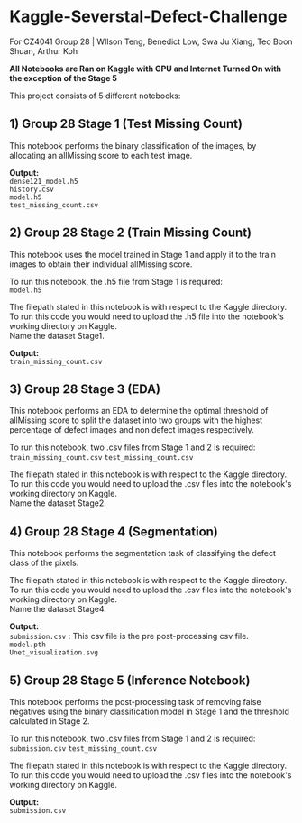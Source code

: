 # Kaggle-Severstal-Defect-Challenge
For CZ4041 Group 28 | WIlson Teng, Benedict Low, Swa Ju Xiang, Teo Boon Shuan, Arthur Koh

**All Notebooks are Ran on Kaggle with GPU and Internet Turned On with the exception of the Stage 5**

This project consists of 5 different notebooks:        

## 1) **Group 28 Stage 1 (Test Missing Count)**        
This notebook performs the binary classification of the images, by allocating an allMissing score to each test image.       
                      
**Output:**          
	`dense121_model.h5`            
	`history.csv`               
	`model.h5`                  
	`test_missing_count.csv`            
                   
## 2) **Group 28 Stage 2 (Train Missing Count)**                     
This notebook uses the model trained in Stage 1 and apply it to the train images to obtain their individual allMissing score.                  

To run this notebook, the .h5 file from Stage 1 is required:                    
	`model.h5`                     
	     
The filepath stated in this notebook is with respect to the Kaggle directory.                   
To run this code you would need to upload the .h5 file into the notebook's working directory on Kaggle.                    
Name the dataset Stage1.                   
	
**Output:**                      
	`train_missing_count.csv`                             

## 3) **Group 28 Stage 3 (EDA)**                             
This notebook performs an EDA to determine the optimal threshold of allMissing score to split the dataset into two groups with the highest percentage of defect images and non defect images respectively.                    
                 
To run this notebook, two .csv files from Stage 1 and 2 is required:
	`train_missing_count.csv`
	`test_missing_count.csv`
	           
The filepath stated in this notebook is with respect to the Kaggle directory. 
To run this code you would need to upload the .csv files into the notebook's working directory on Kaggle.                        
Name the dataset Stage2.
                            
## 4) Group 28 Stage 4 (Segmentation)    
This notebook performs the segmentation task of classifying the defect class of the pixels.                    
                	           
The filepath stated in this notebook is with respect to the Kaggle directory. 
To run this code you would need to upload the .csv files into the notebook's working directory on Kaggle.                        
Name the dataset Stage4.

**Output:**                      
	`submission.csv` : This csv file is the pre post-processing csv file.                   
        `model.pth`                    
        `Unet_visualization.svg`                      

## 5) Group 28 Stage 5 (Inference Notebook)                           
This notebook performs the post-processing task of removing false negatives using the binary classification model in Stage 1 and the threshold calculated in Stage 2.                    
                 
To run this notebook, two .csv files from Stage 1 and 2 is required:
         `submission.csv`
	`test_missing_count.csv`

The filepath stated in this notebook is with respect to the Kaggle directory. 
To run this code you would need to upload the .csv files into the notebook's working directory on Kaggle.    
	           
**Output:**                      
	`submission.csv`

